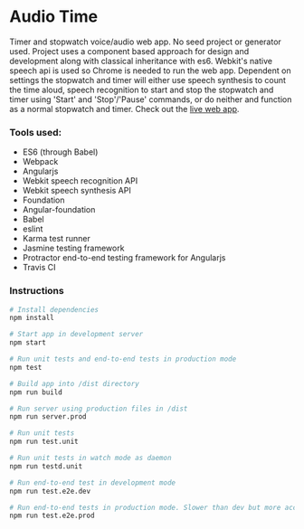 
# Audio Time
Timer and stopwatch voice/audio web app. No seed project or generator used. Project uses a component based approach for design and development along with classical inheritance with es6. Webkit's native speech api is used so Chrome is needed to run the web app. Dependent on settings the stopwatch and timer will either use speech synthesis to count the time aloud, speech recognition to start and stop the stopwatch and timer using 'Start' and 'Stop'/'Pause' commands, or do neither and function as a normal stopwatch and timer. Check out the [live web app](http://audiotime.surge.sh).

### Tools used:
* ES6 (through Babel)
* Webpack
* Angularjs
* Webkit speech recognition API
* Webkit speech synthesis API
* Foundation
* Angular-foundation
* Babel
* eslint
* Karma test runner
* Jasmine testing framework
* Protractor end-to-end testing framework for Angularjs
* Travis CI

### Instructions
```bash
# Install dependencies
npm install

# Start app in development server
npm start

# Run unit tests and end-to-end tests in production mode
npm test

# Build app into /dist directory
npm run build

# Run server using production files in /dist
npm run server.prod

# Run unit tests
npm run test.unit

# Run unit tests in watch mode as daemon
npm run testd.unit

# Run end-to-end test in development mode
npm run test.e2e.dev

# Run end-to-end tests in production mode. Slower than dev but more accurate for end user experience.
npm run test.e2e.prod
```
